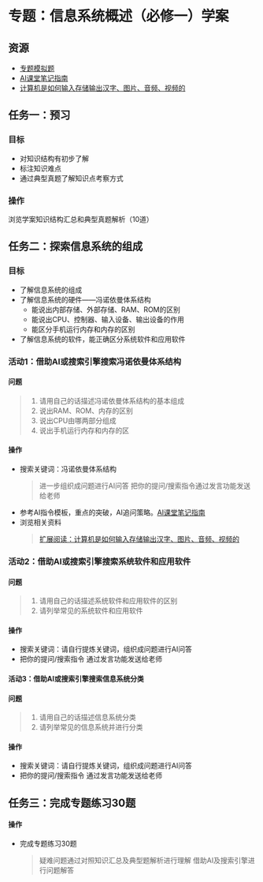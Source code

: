# 专题：信息系统概述（必修一）学案
## 资源
- [专题模拟题](https://gitlab.com/zhangwenqn/beike/-/blob/main/%E5%AD%A6%E8%80%83%E5%A4%8D%E4%B9%A0/%E4%B8%93%E9%A2%98%E5%AD%A6%E6%A1%88/%E4%BF%A1%E6%81%AF%E7%B3%BB%E7%BB%9F%E6%A6%82%E8%BF%B0.md)
- [AI课堂笔记指南](https://github.com/wenqn/beike/blob/main/%E5%AD%A6%E8%80%83%E5%A4%8D%E4%B9%A0/AI%E8%AF%BE%E5%A0%82%E7%AC%94%E8%AE%B0%E6%8C%87%E5%8D%97.md)
- [计算机是如何输入存储输出汉字、图片、音频、视频的](https://blog.csdn.net/cnds123/article/details/142854581)
  
## 任务一：预习
### 目标
- 对知识结构有初步了解
- 标注知识难点
- 通过典型真题了解知识点考察方式

### 操作
浏览学案知识结构汇总和典型真题解析（10道）

## 任务二：探索信息系统的组成
### 目标
- 了解信息系统的组成
- 了解信息系统的硬件——冯诺依曼体系结构
  - 能说出内部存储、外部存储、RAM、ROM的区别
  - 能说出CPU、控制器、输入设备、输出设备的作用
  - 能区分手机运行内存和内存的区别
- 了解信息系统的软件，能正确区分系统软件和应用软件
  
### 活动1：借助AI或搜索引擎搜索冯诺依曼体系结构
#### 问题
> 1. 请用自己的话描述冯诺依曼体系结构的基本组成
> 2. 说出RAM、ROM、内存的区别
> 3. 说出CPU由哪两部分组成
> 4. 说出手机运行内存和内存的区

#### 操作
- 搜索关键词：冯诺依曼体系结构
   > 进一步组织成问题进行AI问答
   > 把你的提问/搜索指令通过发言功能发送给老师
- 参考AI指令模板，重点的突破，AI追问策略。[AI课堂笔记指南](https://github.com/wenqn/beike/blob/main/%E5%AD%A6%E8%80%83%E5%A4%8D%E4%B9%A0/AI%E8%AF%BE%E5%A0%82%E7%AC%94%E8%AE%B0%E6%8C%87%E5%8D%97.md)
- 浏览相关资料
   > [扩展阅读：计算机是如何输入存储输出汉字、图片、音频、视频的](https://blog.csdn.net/cnds123/article/details/142854581)

### 活动2：借助AI或搜索引擎搜索系统软件和应用软件
#### 问题
> 1. 请用自己的话描述系统软件和应用软件的区别
> 2. 请列举常见的系统软件和应用软件

#### 操作
- 搜索关键词：请自行提炼关键词，组织成问题进行AI问答
- 把你的提问/搜索指令 通过发言功能发送给老师

#### 活动3：借助AI或搜索引擎搜索信息系统分类
#### 问题
> 1. 请用自己的话描述信息系统分类
> 2. 请列举常见的信息系统并进行分类
>
#### 操作
- 搜索关键词：请自行提炼关键词，组织成问题进行AI问答
- 把你的提问/搜索指令 通过发言功能发送给老师

## 任务三：完成专题练习30题
#### 操作
- 完成专题练习30题
  > 疑难问题通过对照知识汇总及典型题解析进行理解 
  > 借助AI及搜索引擎进行问题解答